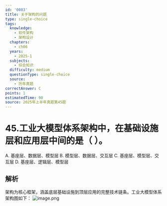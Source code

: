```yaml
---
id: '0083'
title: 关于架构的问题
type: single-choice
tags:
  knowledge:
    - 软件架构
    - 架构设计
  chapters:
    - ch06
  years:
    - 2025-1
  subjects:
    - 综合知识
  difficulty: medium
  questionType: single-choice
  source:
    - 历年真题
correctAnswer: C
points: 1
estimatedTime: 90
source: 2025年上半年真题第45题
---
```

# 45.工业大模型体系架构中，在基础设施层和应用层中间的是（ ）。

A. 基座层、数据层、模型层
B. 模型层、数据层、交互层
C. 基座层、模型层、交互层
D. 基座层、逻辑层、模型层

## 解析

架构为核心框架，涵盖底层基础设施到顶层应用的完整技术链条。工业大模型体系架构图如下：
![image.png](https://alidocs.oss-cn-zhangjiakou.aliyuncs.com/res/yBRq1ZPjkr7PKOdv/img/7e18d191-b128-4515-9822-ff4c9c535b54.png)
